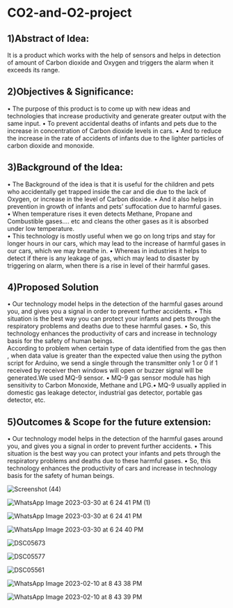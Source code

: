 # CO2-and-O2-project

## 1)Abstract of Idea:

It is a product which works with the help of sensors and helps in detection of amount of Carbon dioxide and Oxygen and triggers the alarm when it exceeds its range.

## 2)Objectives & Significance:
 
•	The purpose of this product is to come up with new ideas and technologies that increase productivity and generate greater output with the same input. 
•	To prevent accidental deaths of infants and pets due to the increase in concentration of Carbon dioxide levels in cars. 
•	And to reduce the increase in the rate of accidents of infants due to the lighter particles of carbon dioxide and monoxide.

## 3)Background of the Idea:

•	The Background of the idea is that it is useful for the children and pets who accidentally get trapped inside the car and die due to the lack of Oxygen, or increase in the level of Carbon dioxide. 
•	And it also helps in prevention in growth of infants and pets’ suffocation due to harmful gases. 
•	When temperature rises it even detects Methane, Propane and Combustible gases…. etc and cleans the other gases as it is absorbed under low temperature.  
•	This technology is mostly useful when we go on long trips and stay for longer hours in our cars, which may lead to the increase of harmful gases in our cars, which we may breathe in. 
•	Whereas in industries it helps to detect if there is any leakage of gas, which may lead to disaster by triggering on alarm, when there is a rise in level of their harmful gases. 

## 4)Proposed Solution

•	Our technology model helps in the detection of the harmful gases around you, and gives you a signal in order to prevent further accidents. 
•	This situation is the best way you can protect your infants and pets through the respiratory problems and deaths due to these harmful gases. 
•	So, this technology enhances the productivity of cars and increase in technology basis for the safety of human beings.     
According to problem when certain type of data identified from the gas then , when data value is greater than the expected value then using the python script for Arduino, we send a single through the transmitter only 1 or 0 if 1 received by receiver then windows will open or buzzer signal will be generated.We used MQ-9 sensor.
•	MQ-9 gas sensor module has high sensitivity to Carbon Monoxide, Methane and LPG.•	MQ-9 usually applied in domestic gas leakage detector, industrial gas detector, portable gas detector, etc. 


## 5)Outcomes & Scope for the future extension:

•	Our technology model helps in the detection of the harmful gases around you, and gives you a signal in order to prevent further accidents. 
•	This situation is the best way you can protect your infants and pets through the respiratory problems and deaths due to these harmful gases. 
•	So, this technology enhances the productivity of cars and increase in technology basis for the safety of human beings.

![Screenshot (44)](https://user-images.githubusercontent.com/84395860/228846100-75b03f97-8824-4869-ae23-bcdec984284f.png)

![WhatsApp Image 2023-03-30 at 6 24 41 PM (1)](https://user-images.githubusercontent.com/84395860/228843030-ad9a27cc-11f7-4788-b23f-10c7fb8347a2.jpeg)

![WhatsApp Image 2023-03-30 at 6 24 41 PM](https://user-images.githubusercontent.com/84395860/228843038-09ed66ba-9498-492b-b97a-ed2a103fc7a7.jpeg)

![WhatsApp Image 2023-03-30 at 6 24 40 PM](https://user-images.githubusercontent.com/84395860/228843045-af3fc0d8-4451-44fd-b332-d7b64f7ade76.jpeg)

![DSC05673](https://user-images.githubusercontent.com/84395860/228843048-73f6e944-616b-4474-be50-0767a4a62501.JPG)

![DSC05577](https://user-images.githubusercontent.com/84395860/228843061-0eeb4bc4-54b1-447b-a94f-8f32783fa789.JPG)

![DSC05561](https://user-images.githubusercontent.com/84395860/228843066-ed032dce-55f8-4110-ac12-ba6ee9be62e3.JPG)

![WhatsApp Image 2023-02-10 at 8 43 38 PM](https://user-images.githubusercontent.com/84395860/228846150-fc77f138-1b2d-4765-b8ea-1aac8abe9eac.jpeg)

![WhatsApp Image 2023-02-10 at 8 43 39 PM](https://user-images.githubusercontent.com/84395860/228846163-e0da960d-ed90-4da0-8116-d436f0360d37.jpeg)
